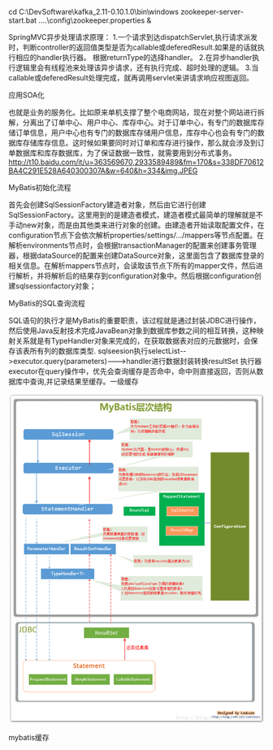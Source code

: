 
cd C:\DevSoftware\kafka_2.11-0.10.1.0\bin\windows
zookeeper-server-start.bat ..\..\config\zookeeper.properties &


SpringMVC异步处理请求原理：
1.一个请求到达dispatchServlet,执行请求派发时，判断controller的返回值类型是否为callable或deferedResult.如果是的话就执行相应的handler执行器。
根据returnType的选择handler。
2.在异步handler执行逻辑里会有线程池来处理该异步请求，还有执行完成、超时处理的逻辑。
3.当callable或deferedResult处理完成，就再调用servlet来讲请求响应视图返回。

应用SOA化

也就是业务的服务化。比如原来单机支撑了整个电商网站，现在对整个网站进行拆解，分离出了订单中心、用户中心、库存中心。对于订单中心，有专门的数据库存储订单信息，用户中心也有专门的数据库存储用户信息，库存中心也会有专门的数据库存储库存信息。这时候如果要同时对订单和库存进行操作，那么就会涉及到订单数据库和库存数据库，为了保证数据一致性，就需要用到分布式事务。
http://t10.baidu.com/it/u=363569670,2933589489&fm=170&s=338DF70612BA4C291E528A640300307A&w=640&h=334&img.JPEG

MyBatis初始化流程

首先会创建SqlSessionFactory建造者对象，然后由它进行创建SqlSessionFactory。这里用到的是建造者模式，建造者模式最简单的理解就是不手动new对象，而是由其他类来进行对象的创建。由建造者开始读取配置文件，在configuration节点下会依次解析properties/settings/.../mappers等节点配置。在解析environments节点时，会根据transactionManager的配置来创建事务管理器，根据dataSource的配置来创建DataSource对象，这里面包含了数据库登录的相关信息。在解析mappers节点时，会读取该节点下所有的mapper文件，然后进行解析，并将解析后的结果存到configuration对象中。然后根据configuration创建sqlsessionfactory对象；

MyBatis的SQL查询流程

SQL语句的执行才是MyBatis的重要职责，该过程就是通过封装JDBC进行操作，然后使用Java反射技术完成JavaBean对象到数据库参数之间的相互转换，这种映射关系就是有TypeHandler对象来完成的，在获取数据表对应的元数据时，会保存该表所有列的数据库类型.
sqlseesion执行selectList-->executor.query(parameters)--->handler进行数据封装转换resultSet
执行器executor在query操作中，优先会查询缓存是否命中，命中则直接返回，否则从数据库中查询,并记录结果至缓存。一级缓存

![image](https://github.com/cxAllen/interview/blob/master/mybatis.png)<br/>

mybatis缓存

